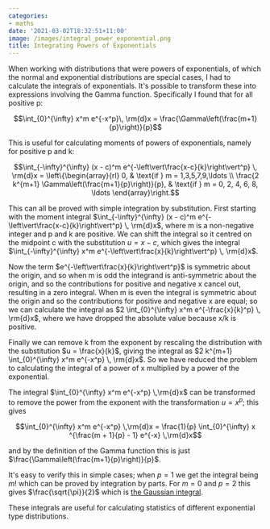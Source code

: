 ```yaml
---
categories:
- maths
date: '2021-03-02T18:32:51+11:00'
image: /images/integral_power_exponential.png
title: Integrating Powers of Exponentials
---
```


When working with distributions that were powers of exponentials, of which the normal and exponential distributions are special cases, I had to calculate the integrals of exponentials.
It's possible to transform these into expressions involving the Gamma function.
Specifically I found that for all positive p:

$$\int_{0}^{\infty} x^m e^{-x^p}\, \rm{d}x = \frac{\Gamma\left(\frac{m+1}{p}\right)}{p}$$

This is useful for calculating moments of powers of exponentials, namely for positive p and k:

$$\int_{-\infty}^{\infty} (x - c)^m e^{-\left\vert\frac{x-c}{k}\right\vert^p} \, \rm{d}x = \left\{\begin{array}{rl} 0, & \text{if }  m = 1,3,5,7,9,\ldots \\ \frac{2 k^{m+1} \Gamma\left(\frac{m+1}{p}\right)}{p}, & \text{if } m = 0, 2, 4, 6, 8, \ldots \end{array}\right.$$


This can all be proved with simple integration by substitution.
First starting with the moment integral $\int_{-\infty}^{\infty} (x - c)^m e^{-\left\vert\frac{x-c}{k}\right\vert^p} \, \rm{d}x$, where m is a non-negative integer and p and k are positive.
We can shift the integral so it centred on the midpoint c with the substitution $u = x - c$, which gives the integral $\int_{-\infty}^{\infty} x^m e^{-\left\vert\frac{x}{k}\right\vert^p} \, \rm{d}x$.

Now the term $e^{-\left\vert\frac{x}{k}\right\vert^p}$ is symmetric about the origin, and so when m is odd the integrand is anti-symmetric about the origin, and so the contributions for positive and negative x cancel out, resulting in a zero integral.
When m is even the integral is symmetric about the origin and so the contributions for positive and negative x are equal; so we can calculate the integral as $2 \int_{0}^{\infty} x^m e^{-\frac{x}{k}^p} \, \rm{d}x$, where we have dropped the absolute value because x/k is positive.

Finally we can remove k from the exponent by rescaling the distribution with the substitution $u = \frac{x}{k}$, giving the integral as $2 k^{m+1} \int_{0}^{\infty} x^m e^{-x^p} \, \rm{d}x$.
So we have reduced the problem to calculating the integral of a power of x multiplied by a power of the exponential.

The integral $\int_{0}^{\infty} x^m e^{-x^p} \,\rm{d}x$ can be transformed to remove the power from the exponent with the transformation $u = x^p$; this gives

$$\int_{0}^{\infty} x^m e^{-x^p} \,\rm{d}x  = \frac{1}{p} \int_{0}^{\infty} x ^{\frac{m + 1}{p} - 1} e^{-x} \,\rm{d}x$$ 

and by the definition of the Gamma function this is just $\frac{\Gamma\left(\frac{m+1}{p}\right)}{p}$.

It's easy to verify this in simple cases; when $p = 1$ we get the integral being $m!$ which can be proved by integration by parts.
For $m = 0$ and $p = 2$ this gives $\frac{\sqrt{\pi}}{2}$ which is [the Gaussian integral](https://en.wikipedia.org/wiki/Gaussian_integral).

These integrals are useful for calculating statistics of different exponential type distributions.